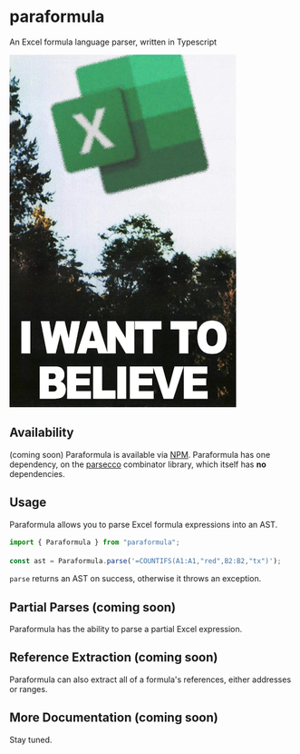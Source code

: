 # paraformula

An Excel formula language parser, written in Typescript

![A blurry picture of the Excel logo flying over some trees.](assets/i_want_to_excel.png)

## Availability

(coming soon) Paraformula is available via [NPM](https://npmjs.org). Paraformula has one dependency, on the [parsecco](https://github.com/williams-cs/parsecco) combinator library, which itself has **no** dependencies.

## Usage

Paraformula allows you to parse Excel formula expressions into an AST.

```typescript
import { Paraformula } from "paraformula";

const ast = Paraformula.parse('=COUNTIFS(A1:A1,"red",B2:B2,"tx")');
```

`parse` returns an AST on success, otherwise it throws an exception.

## Partial Parses (coming soon)

Paraformula has the ability to parse a partial Excel expression.

## Reference Extraction (coming soon)

Paraformula can also extract all of a formula's references, either addresses or ranges.

## More Documentation (coming soon)

Stay tuned.
